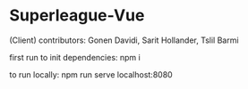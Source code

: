# Superleague-Vue 
(Client)
contributors: Gonen Davidi, Sarit Hollander, Tslil Barmi

first run to init dependencies:
npm i

to run locally: 
npm run serve localhost:8080
